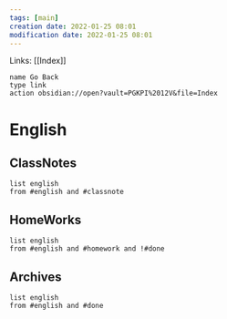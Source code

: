 ```yaml
---
tags: [main]
creation date: 2022-01-25 08:01
modification date: 2022-01-25 08:01
---
```


Links: [[Index]]
```button
name Go Back
type link
action obsidian://open?vault=PGKPI%2012V&file=Index
```
# English
## ClassNotes
```dataview
list english
from #english and #classnote
```
## HomeWorks
```dataview
list english
from #english and #homework and !#done
```
## Archives
```dataview
list english
from #english and #done
```